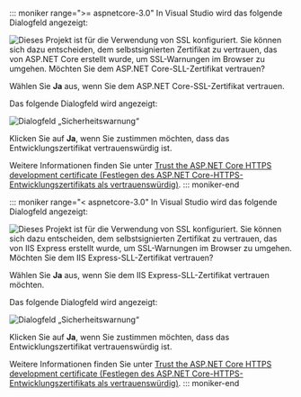 ::: moniker range=">= aspnetcore-3.0"
In Visual Studio wird das folgende Dialogfeld angezeigt:

![Dieses Projekt ist für die Verwendung von SSL konfiguriert. Sie können sich dazu entscheiden, dem selbstsignierten Zertifikat zu vertrauen, das von ASP.NET Core erstellt wurde, um SSL-Warnungen im Browser zu umgehen. Möchten Sie dem ASP.NET Core-SLL-Zertifikat vertrauen?](~/getting-started/_static/trustCert-3x.png)

Wählen Sie **Ja** aus, wenn Sie dem ASP.NET Core-SSL-Zertifikat vertrauen.

Das folgende Dialogfeld wird angezeigt:

![Dialogfeld „Sicherheitswarnung“](~/getting-started/_static/cert.png)

Klicken Sie auf **Ja**, wenn Sie zustimmen möchten, dass das Entwicklungszertifikat vertrauenswürdig ist.

Weitere Informationen finden Sie unter [Trust the ASP.NET Core HTTPS development certificate (Festlegen des ASP.NET Core-HTTPS-Entwicklungszertifikats als vertrauenswürdig)](xref:security/enforcing-ssl#trust-the-aspnet-core-https-development-certificate-on-windows-and-macos).
::: moniker-end

::: moniker range="< aspnetcore-3.0"
In Visual Studio wird das folgende Dialogfeld angezeigt:

![Dieses Projekt ist für die Verwendung von SSL konfiguriert. Sie können sich dazu entscheiden, dem selbstsignierten Zertifikat zu vertrauen, das von IIS Express erstellt wurde, um SSL-Warnungen im Browser zu umgehen. Möchten Sie dem IIS Express-SLL-Zertifikat vertrauen?](~/getting-started/_static/trustCert.png)

Wählen Sie **Ja** aus, wenn Sie dem IIS Express-SLL-Zertifikat vertrauen möchten.

Das folgende Dialogfeld wird angezeigt:

![Dialogfeld „Sicherheitswarnung“](~/getting-started/_static/cert.png)

Klicken Sie auf **Ja**, wenn Sie zustimmen möchten, dass das Entwicklungszertifikat vertrauenswürdig ist.

Weitere Informationen finden Sie unter [Trust the ASP.NET Core HTTPS development certificate (Festlegen des ASP.NET Core-HTTPS-Entwicklungszertifikats als vertrauenswürdig)](xref:security/enforcing-ssl#trust-the-aspnet-core-https-development-certificate-on-windows-and-macos).
::: moniker-end